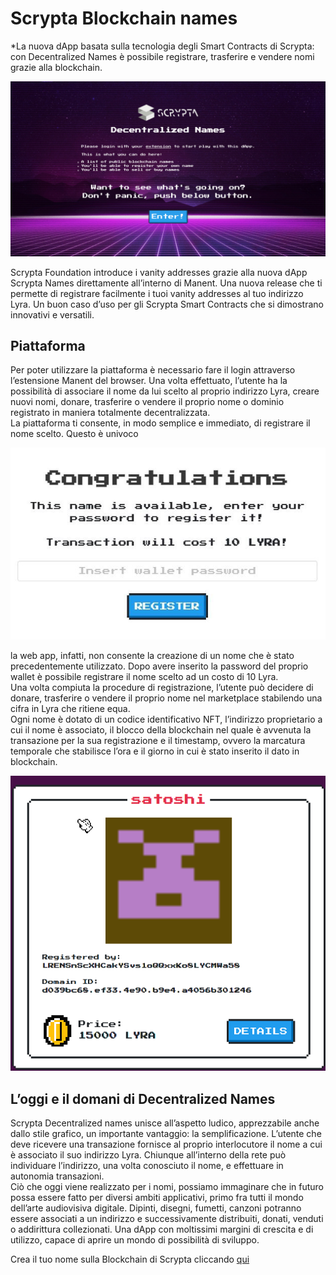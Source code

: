 # Scrypta Blockchain names
*La nuova dApp basata sulla tecnologia degli Smart Contracts di Scrypta: con Decentralized Names è possibile registrare, trasferire e vendere nomi grazie alla blockchain.

![Names](/assets/names/intro.png)

Scrypta Foundation introduce i vanity addresses grazie alla nuova dApp Scrypta Names direttamente all’interno di Manent.
Una nuova release che ti permette di registrare facilmente i tuoi vanity addresses al tuo indirizzo Lyra. Un buon caso d’uso per gli Scrypta Smart Contracts che si dimostrano innovativi e versatili.

## Piattaforma 

Per poter utilizzare la piattaforma è necessario fare il login attraverso l’estensione Manent del browser. Una volta effettuato, l’utente ha la possibilità di associare il nome da lui scelto al proprio indirizzo Lyra, creare nuovi nomi, donare, trasferire o vendere il proprio nome o dominio registrato in maniera totalmente decentralizzata.<br>
La piattaforma ti consente, in modo semplice e immediato, di registrare il nome scelto. Questo è univoco<br>

![Names](/assets/names/register.jpeg)

la web app, infatti, non consente la creazione di un nome che è stato precedentemente utilizzato. Dopo avere inserito la password del proprio wallet è possibile registrare il nome scelto ad un costo di 10 Lyra.<br>
Una volta compiuta la procedure di registrazione, l’utente può decidere di donare, trasferire o vendere il proprio nome nel marketplace stabilendo una cifra in Lyra che ritiene equa.<br>
Ogni nome è dotato di un codice identificativo NFT, l’indirizzo proprietario a cui il nome è associato, il blocco della blockchain nel quale è avvenuta la transazione per la sua registrazione e il timestamp, ovvero la marcatura temporale che stabilisce l’ora e il giorno in cui è stato inserito il dato in blockchain.<br>

![Names](/assets/names/name.png)

## L’oggi e il domani di Decentralized Names

Scrypta Decentralized names unisce all’aspetto ludico, apprezzabile anche dallo stile grafico, un importante vantaggio: la semplificazione. L’utente che deve ricevere una transazione fornisce al proprio interlocutore il nome a cui è associato il suo indirizzo Lyra. Chiunque all’interno della rete può individuare l’indirizzo, una volta conosciuto il nome, e effettuare in autonomia transazioni.<br>
Ciò che oggi viene realizzato per i nomi, possiamo immaginare che in futuro possa essere fatto per diversi ambiti applicativi, primo fra tutti il mondo dell’arte audiovisiva digitale. Dipinti, disegni, fumetti, canzoni potranno essere associati a un indirizzo e successivamente distribuiti, donati, venduti o addirittura collezionati. Una dApp con moltissimi margini di crescita e di utilizzo, capace di aprire un mondo di possibilità di sviluppo.<br>

Crea il tuo nome sulla Blockchain di Scrypta cliccando [qui](https://names.scryptachain.org/)